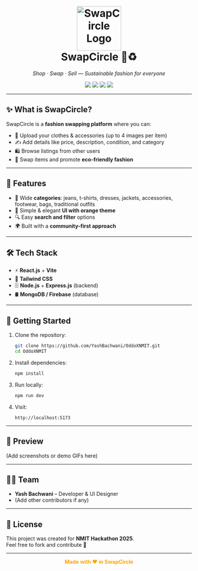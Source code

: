<h1 align="center">
  <img src="./logo.png" alt="SwapCircle Logo" width="120"/><br/>
  <b>SwapCircle</b> 👗♻️
</h1>

<p align="center">
  <i>Shop · Swap · Sell — Sustainable fashion for everyone</i>
</p>

<p align="center">
  <img src="https://img.shields.io/badge/React-orange?style=for-the-badge&logo=react&logoColor=white"/>
  <img src="https://img.shields.io/badge/TailwindCSS-orange?style=for-the-badge&logo=tailwindcss&logoColor=white"/>
  <img src="https://img.shields.io/badge/Node.js-orange?style=for-the-badge&logo=node.js&logoColor=white"/>
  <img src="https://img.shields.io/badge/MongoDB-orange?style=for-the-badge&logo=mongodb&logoColor=white"/>
</p>

---

## ✨ What is SwapCircle?

SwapCircle is a **fashion swapping platform** where you can:
- 📸 Upload your clothes & accessories (up to 4 images per item)  
- ✍️ Add details like price, description, condition, and category  
- 🛍️ Browse listings from other users  
- 🔄 Swap items and promote **eco-friendly fashion**  

---

## 🎨 Features

- 👕 Wide **categories**: jeans, t-shirts, dresses, jackets, accessories, footwear, bags, traditional outfits  
- 🛒 Simple & elegant **UI with orange theme**  
- 🔍 Easy **search and filter** options  
- 🌍 Built with a **community-first approach**  

---

## 🛠 Tech Stack

- ⚡ **React.js** + **Vite**  
- 🎨 **Tailwind CSS**  
- 🗄️ **Node.js** + **Express.js** (backend)  
- 🛢️ **MongoDB / Firebase** (database)  

---

## 🚀 Getting Started

1. Clone the repository:
   ```bash
   git clone https://github.com/YashBachwani/OddoXNMIT.git
   cd OddoXNMIT
   ```

2. Install dependencies:
   ```bash
   npm install
   ```

3. Run locally:
   ```bash
   npm run dev
   ```

4. Visit:
   ```
   http://localhost:5173
   ```

---

## 📸 Preview

(Add screenshots or demo GIFs here)

---

## 👨‍💻 Team

- **Yash Bachwani** – Developer & UI Designer  
- (Add other contributors if any)

---

## 📜 License

This project was created for **NMIT Hackathon 2025**.  
Feel free to fork and contribute 🚀

---

<p align="center">
  <b style="color:orange">Made with ❤️ in SwapCircle</b>
</p>
